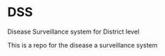 # DSS
Disease Surveillance system for District level 

This is a repo for the disease a surveillance system 
